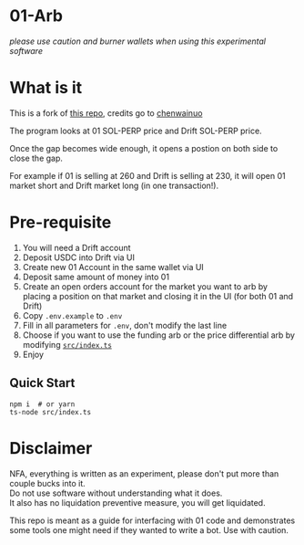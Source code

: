 # 01-Arb

*please use caution and burner wallets when using this experimental software*

# What is it

This is a fork of [this repo](https://github.com/chenwainuo/drifting-mango/tree/master/src), credits go to [chenwainuo](https://github.com/chenwainuo)

The program looks at 01 SOL-PERP price and Drift SOL-PERP price. 

Once the gap becomes wide enough, it opens a postion on both side to close the gap.

For example if 01 is selling at 260 and Drift is selling at 230, it will open 01 market short and Drift market long (in one transaction!).

# Pre-requisite

1. You will need a Drift account
2. Deposit USDC into Drift via UI
3. Create new 01 Account in the same wallet via UI
4. Deposit same amount of money into 01
5. Create an open orders account for the market you want to arb by placing a position on that market and closing it in the UI (for both 01 and Drift)
6. Copy `.env.example` to `.env`
7. Fill in all parameters for `.env`, don't modify the last line
8. Choose if you want to use the funding arb or the price differential arb by modifying [`src/index.ts`](src/index.ts)
9. Enjoy 

Quick Start
----
```
npm i  # or yarn
ts-node src/index.ts
```

# Disclaimer

NFA, everything is written as an experiment, please don't put more than couple bucks into it.  
Do not use software without understanding what it does.  
It also has no liquidation preventive measure, you will get liquidated.

This repo is meant as a guide for interfacing with 01 code and demonstrates some tools one might need if they wanted to write a bot.
Use with caution.
